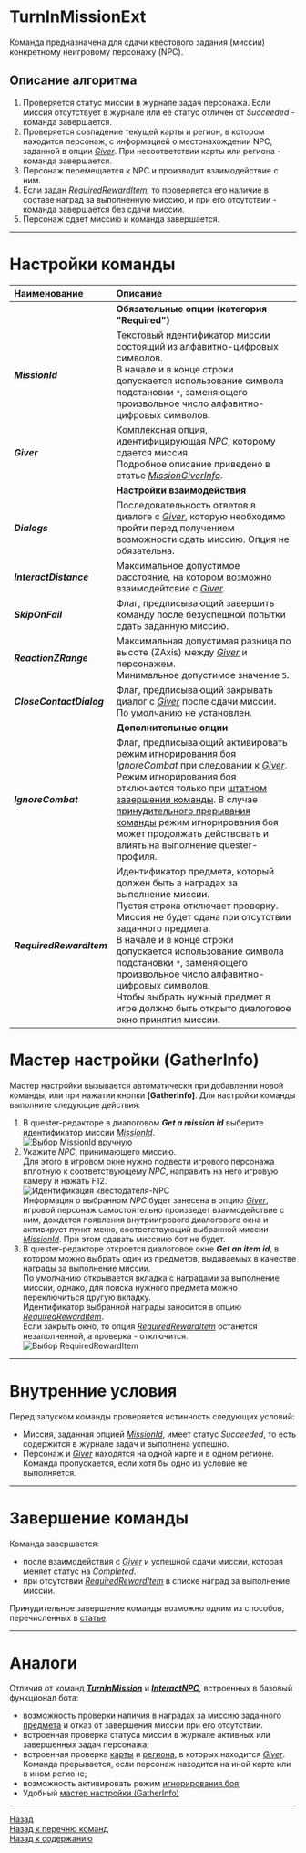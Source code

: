 # **TurnInMissionExt**

Команда предназначена для сдачи квестового задания (миссии) конкретному неигровому персонажу (NPC).

## **Описание алгоритма**

1. Проверяется статус миссии в журнале задач персонажа. Если миссия отсутствует в журнале или её статус отличен от *Succeeded* - команда завершается.
2. Проверяется совпадение текущей карты и регион, в котором находится персонаж, с информацией о местонахождении NPC, заданной в опции [*Giver*](#ref-Giver). При несоответствии карты или региона - команда завершается.
3. Персонаж перемещается к NPC и производит взаимодействие с ним.
4. Если задан [*RequiredRewardItem*](#ref-RequiredRewardItem), то проверяется его наличие в составе наград за выполненную миссию, и при его отсутствии - команда завершается без сдачи миссии.
5. Персонаж сдает миссию и команда завершается.

---

# **Настройки команды**

| **Наименование** | **Описание** 
|:-----------------|:-------------
||**Обязательные опции (категория "Required")**
|<a name ="ref-MissionId">***MissionId***</a> | Текстовый идентификатор миссии состоящий из алфавитно-цифровых символов.<br/> В начале и в конце строки допускается использование символа подстановки ``*``, заменяющего произвольное число алфавитно-цифровых символов.
|<a name ="ref-Giver">***Giver***</a> | Комплексная опция, идентифицирующая *NPC*, которому сдается миссия. <br/> Подробное описание приведено в статье [*MissionGiverInfo*](../../General/MissionGiverInfo-RU.md).
|| **Настройки взаимодействия**
|<a name ="ref-Dialogs">***Dialogs***</a> | Последовательность ответов в диалоге с [*Giver*](#ref-Giver), которую необходимо пройти перед получением возможности сдать миссию. Опция не обязательна.
|<a name ="ref-InteractDistance">***InteractDistance***</a> | Максимальное допустимое расстояние, на котором возможно взаимодейтсвие с [*Giver*](#ref-Giver).
|<a name ="ref-SkipOnFail">***SkipOnFail***</a> | Флаг, предписывающий завершить команду после безуспешной попытки сдать заданную миссию.
|<a name ="ref-ReactionZRange">***ReactionZRange***</a> | Максимальная допустимая разница по высоте (ZAxis) между [*Giver*](#ref-Giver) и персонажем. <br/> Минимальное допустимое значение ``5``.
|<a name ="ref-CloseContactDialog">***CloseContactDialog***</a> | Флаг, предписывающий закрывать диалог с [*Giver*](#ref-Giver) после сдачи миссии. <br/> По умолчанию не установлен.
||**Дополнительные опции**
|<a name ="ref-IgnoreCombat">***IgnoreCombat***</a> | Флаг, предписывающий активировать режим игнорирования боя *IgnoreCombat* при следовании к [*Giver*](#ref-Giver). <br/> Режим игнорирования боя отключается только при [штатном завершении команды](#завершение-команды). В случае [принудительного прерывания команды](../../General/ForcedQuesterActionTermination-RU.md) режим игнорирования боя может продолжать действовать и влиять на выполнение quester-профиля.
|<a name ="ref-RequiredRewardItem">***RequiredRewardItem***</a> | Идентификатор предмета, который должен быть в наградах за выполнение миссии.<br/> Пустая строка отключает проверку.<br/> Миссия не будет сдана при отсутствии заданного предмета. <br/> В начале и в конце строки допускается использование символа подстановки ``*``, заменяющего произвольное число алфавитно-цифровых символов.<br/> Чтобы выбрать нужный предмет в игре должно быть открыто диалоговое окно принятия миссии.


# **Мастер настройки (GatherInfo)**

Мастер настройки вызывается автоматически при добавлении новой команды, или при нажатии кнопки **[GatherInfo]**. Для настройки команды выполните следующие действия: 
1. В quester-редакторе в диалоговом ***Get a mission id*** выберите идентификатор миссии [*MissionId*](#ref-MissionId).<br/> 
![Выбор MissionId вручную](img/PickUpMissionExt-GatherInfo-ManualMissionId.png)
2. Укажите *NPC*, принимающего миссию.<br/>
Для этого в игровом окне нужно подвести игрового персонажа вплотную к соответствующему *NPC*, направить на него игровую камеру и нажать F12.<br/> 
   ![Идентификация квестодателя-NPC](./img/TurnInMissionExt-GatherInfo-GiverIdentification.png)<br/>
   Информация о выбранном *NPC* будет занесена в опцию [*Giver*](#ref-Giver), игровой персонаж самостоятельно произведет взаимодействие с ним, дождется появления внутриигрового диалогового окна и активирует пункт меню, соответствующий выбранной миссии [*MissionId*](#ref-MissionId). При этом сдавать миссиию бот не будет.
3. В quester-редакторе откроется диалоговое окне ***Get an item id***, в котором можно выбрать один из предметов, выдаваемых в качестве награды за выполнение миссии. <br/>
По умолчанию открывается вкладка с наградами за выполнение миссии, однако, для поиска нужного предмета можно переключиться другую вкладку. <br/>
Идентификатор выбранной награды заносится в опцию [*RequiredRewardItem*](#ref-RequiredRewardItem). <br/>
Если закрыть окно, то опция [*RequiredRewardItem*](#ref-RequiredRewardItem) останется незаполненной, а проверка - отключится.<br/>
![Выбор RequiredRewardItem](img/TurnInMissionExt-GatherInfo-RequiredRewardItem.png)

---

# **Внутренние условия**

Перед запуском команды проверяется истинность следующих условий:  
- Миссия, заданная опцией [*MissionId*](#ref-MissionId), имеет статус *Succeeded*, то есть содержится в журнале задач и выполнена успешно.  
- Персонаж и [*Giver*](#ref-Giver) находятся на одной карте и в одном регионе.  
Команда пропускается, если хотя бы одно из условие не выполняется.

---

# **Завершение команды**

Команда завершается:
- после взаимодействия с [*Giver*](#ref-Giver) и успешной сдачи миссии, которая меняет статус на *Completed*.
- при отсутствии [*RequiredRewardItem*](#ref-RequiredRewardItem) в списке наград за выполнение миссии.

Принудительное завершение команды возможно одним из способов, перечисленных в [статье](ForcedQuesterActionTermination-RU.md).

---

# **Аналоги**

Отличия от команд [***TurnInMission***](Astral-Actions-RU.md#ref-TurnInMission) и [***InteractNPC***](Astral-Actions-RU.md#ref-InteractNPC), встроенных в базовый функционал бота:
+ возможность проверки наличия в наградах за миссию заданного [предмета](#ref-RequiredRewardItem "Опция 'RequiredRewardItem'") и отказ от завершения миссии при его отсутствии. <br/>  
+  встроенная проверка статуса миссии в журнале активных или завершенных задач персонажа;
+  встроенная проверка [карты](../../General/MissionGiverInfo-RU.md#ref-MapName "Опция 'Giver.MapName'") и [региона](../../General/MissionGiverInfo-RU.md#ref-RegionName "Опция 'Giver.RegionName'"), в которых находится [*Giver*](#ref-Giver). Команда прерывается, если персонаж находится на иной карте или в ином регионе; 
+  возможность активировать режим [игнорирования боя](#ref-IgnoreCombat "Опция 'IgnoreCombat'");
+  Удобный [мастер настройки (GatherInfo)](#мастер-настройки-gatherinfo) 

---

<a href="javascript:history.back()">Назад</a>  
[Назад к перечню команд](../EntityTools-QuesterExtensions-RU.md#ref-Actions)  
[Назад к содержанию](../../index.md)